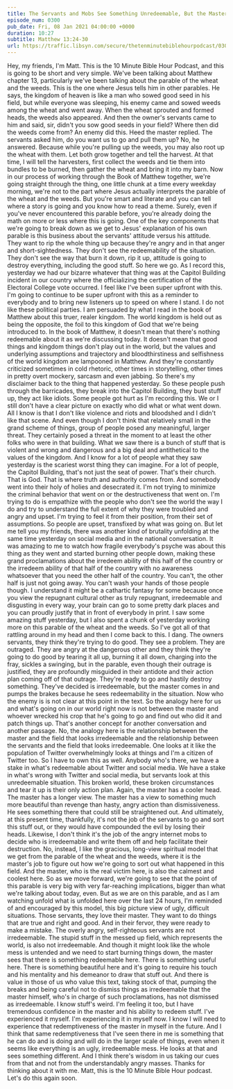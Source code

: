 ```yaml
---
title: The Servants and Mobs See Something Unredeemable, But the Master Sees It Differently
episode_num: 0300
pub_date: Fri, 08 Jan 2021 04:00:00 +0000
duration: 10:27
subtitle: Matthew 13:24-30
url: https://traffic.libsyn.com/secure/thetenminutebiblehourpodcast/0300_-_The_Servants_and_Mobs_See_Something_Unredeemable_But_the_Master_Sees_It_Differently.mp3
---
```


 Hey, my friends, I'm Matt. This is the 10 Minute Bible Hour Podcast, and this is going to be short and very simple. We've been talking about Matthew chapter 13, particularly we've been talking about the parable of the wheat and the weeds. This is the one where Jesus tells him in other parables. He says, the kingdom of heaven is like a man who sowed good seed in his field, but while everyone was sleeping, his enemy came and sowed weeds among the wheat and went away. When the wheat sprouted and formed heads, the weeds also appeared. And then the owner's servants came to him and said, sir, didn't you sow good seeds in your field? Where then did the weeds come from? An enemy did this. Heed the master replied. The servants asked him, do you want us to go and pull them up? No, he answered. Because while you're pulling up the weeds, you may also root up the wheat with them. Let both grow together and tell the harvest. At that time, I will tell the harvesters, first collect the weeds and tie them into bundles to be burned, then gather the wheat and bring it into my barn. Now in our process of working through the Book of Matthew together, we're going straight through the thing, one little chunk at a time every weekday morning, we're not to the part where Jesus actually interprets the parable of the wheat and the weeds. But you're smart and literate and you can tell where a story is going and you know how to read a theme. Surely, even if you've never encountered this parable before, you're already doing the math on more or less where this is going. One of the key components that we're going to break down as we get to Jesus' explanation of his own parable is this business about the servants' attitude versus his attitude. They want to rip the whole thing up because they're angry and in that anger and short-sightedness. They don't see the redeemability of the situation. They don't see the way that burn it down, rip it up, attitude is going to destroy everything, including the good stuff. So here we go. As I record this, yesterday we had our bizarre whatever that thing was at the Capitol Building incident in our country where the officializing the certification of the Electoral College vote occurred. I feel like I've been super upfront with this. I'm going to continue to be super upfront with this as a reminder to everybody and to bring new listeners up to speed on where I stand. I do not like these political parties. I am persuaded by what I read in the book of Matthew about this truer, realer kingdom. The world kingdom is held out as being the opposite, the foil to this kingdom of God that we're being introduced to. In the book of Matthew, it doesn't mean that there's nothing redeemable about it as we're discussing today. It doesn't mean that good things and kingdom things don't play out in the world, but the values and underlying assumptions and trajectory and bloodthirstiness and selfishness of the world kingdom are lampooned in Matthew. And they're constantly criticized sometimes in cold rhetoric, other times in storytelling, other times in pretty overt mockery, sarcasm and even jabbing. So there's my disclaimer back to the thing that happened yesterday. So these people push through the barricades, they break into the Capitol Building, they bust stuff up, they act like idiots. Some people got hurt as I'm recording this. We or I still don't have a clear picture on exactly who did what or what went down. All I know is that I don't like violence and riots and bloodshed and I didn't like that scene. And even though I don't think that relatively small in the grand scheme of things, group of people posed any meaningful, larger threat. They certainly posed a threat in the moment to at least the other folks who were in that building. What we saw there is a bunch of stuff that is violent and wrong and dangerous and a big deal and antithetical to the values of the kingdom. And I know for a lot of people what they saw yesterday is the scariest worst thing they can imagine. For a lot of people, the Capitol Building, that's not just the seat of power. That's their church. That is God. That is where truth and authority comes from. And somebody went into their holy of holies and desecrated it. I'm not trying to minimize the criminal behavior that went on or the destructiveness that went on. I'm trying to do is empathize with the people who don't see the world the way I do and try to understand the full extent of why they were troubled and angry and upset. I'm trying to feel it from their position, from their set of assumptions. So people are upset, transfixed by what was going on. But let me tell you my friends, there was another kind of brutality unfolding at the same time yesterday on social media and in the national conversation. It was amazing to me to watch how fragile everybody's psyche was about this thing as they went and started burning other people down, making these grand proclamations about the irredeem ability of this half of the country or the irredeem ability of that half of the country with no awareness whatsoever that you need the other half of the country. You can't, the other half is just not going away. You can't wash your hands of those people though. I understand it might be a cathartic fantasy for some because once you view the repugnant cultural other as truly repugnant, irredeemable and disgusting in every way, your brain can go to some pretty dark places and you can proudly justify that in front of everybody in print. I saw some amazing stuff yesterday, but I also spent a chunk of yesterday working more on this parable of the wheat and the weeds. So I've got all of that rattling around in my head and then I come back to this. I dang. The owners servants, they think they're trying to do good. They see a problem. They are outraged. They are angry at the dangerous other and they think they're going to do good by tearing it all up, burning it all down, charging into the fray, sickles a swinging, but in the parable, even though their outrage is justified, they are profoundly misguided in their antidote and their action plan coming off of that outrage. They're ready to go and hastily destroy something. They've decided is irredeemable, but the master comes in and pumps the brakes because he sees redeemability in the situation. Now who the enemy is is not clear at this point in the text. So the analogy here for us and what's going on in our world right now is not between the master and whoever wrecked his crop that he's going to go and find out who did it and patch things up. That's another concept for another conversation and another passage. No, the analogy here is the relationship between the master and the field that looks irredeemable and the relationship between the servants and the field that looks irredeemable. One looks at it like the population of Twitter overwhelmingly looks at things and I'm a citizen of Twitter too. So I have to own this as well. Anybody who's there, we have a stake in what's redeemable about Twitter and social media. We have a stake in what's wrong with Twitter and social media, but servants look at this unredeemable situation. This broken world, these broken circumstances and tear it up is their only action plan. Again, the master has a cooler head. The master has a longer view. The master has a view to something much more beautiful than revenge than hasty, angry action than dismissiveness. He sees something there that could still be straightened out. And ultimately, at this present time, thankfully, it's not the job of the servants to go and sort this stuff out, or they would have compounded the evil by losing their heads. Likewise, I don't think it's the job of the angry internet mobs to decide who is irredeemable and write them off and help facilitate their destruction. No, instead, I like the gracious, long-view spiritual model that we get from the parable of the wheat and the weeds, where it is the master's job to figure out how we're going to sort out what happened in this field. And the master, who is the real victim here, is also the calmest and coolest here. So as we move forward, we're going to see that the point of this parable is very big with very far-reaching implications, bigger than what we're talking about today, even. But as we are on this parable, and as I am watching unfold what is unfolded here over the last 24 hours, I'm reminded of and encouraged by this model, this big picture view of ugly, difficult situations. Those servants, they love their master. They want to do things that are true and right and good. And in their fervor, they were ready to make a mistake. The overly angry, self-righteous servants are not irredeemable. The stupid stuff in the messed up field, which represents the world, is also not irredeemable. And though it might look like the whole mess is untended and we need to start burning things down, the master sees that there is something redeemable here. There is something useful here. There is something beautiful here and it's going to require his touch and his mentality and his demeanor to draw that stuff out. And there is value in those of us who value this text, taking stock of that, pumping the breaks and being careful not to dismiss things as irredeemable that the master himself, who's in charge of such proclamations, has not dismissed as irredeemable. I know stuff's weird. I'm feeling it too, but I have tremendous confidence in the master and his ability to redeem stuff. I've experienced it myself. I'm experiencing it in myself now. I know I will need to experience that redemptiveness of the master in myself in the future. And I think that same redemptiveness that I've seen there in me is something that he can do and is doing and will do in the larger scale of things, even when it seems like everything is an ugly, irredeemable mess. He looks at that and sees something different. And I think there's wisdom in us taking our cues from that and not from the understandably angry masses. Thanks for thinking about it with me. Matt, this is the 10 Minute Bible Hour podcast. Let's do this again soon.